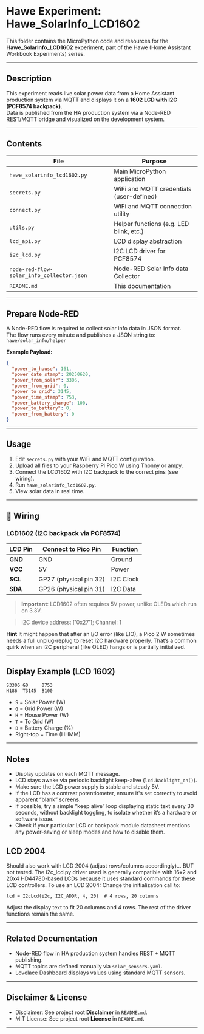 # Hawe Experiment: Hawe_SolarInfo_LCD1602

This folder contains the MicroPython code and resources for the **Hawe_SolarInfo_LCD1602** experiment, part of the Hawe (Home Assistant Workbook Experiments) series.

---

## Description

This experiment reads live solar power data from a Home Assistant production system via MQTT and displays it on a **1602 LCD with I2C (PCF8574 backpack)**.  
Data is published from the HA production system via a Node-RED REST/MQTT bridge and visualized on the development system.

---

## Contents

| File                                      | Purpose                                         |
|-------------------------------------------|-------------------------------------------------|
| `hawe_solarinfo_lcd1602.py`               | Main MicroPython application                    |
| `secrets.py`                              | WiFi and MQTT credentials (user-defined)        |
| `connect.py`                              | WiFi and MQTT connection utility                |
| `utils.py`                                | Helper functions (e.g. LED blink, etc.)         |
| `lcd_api.py`                              | LCD display abstraction                         |
| `i2c_lcd.py`                              | I2C LCD driver for PCF8574                      |
| `node-red-flow-solar_info_collector.json` | Node-RED Solar Info data Collector              |
| `README.md`                               | This documentation                              |

---

## Prepare Node-RED

A Node-RED flow is required to collect solar info data in JSON format.  
The flow runs every minute and publishes a JSON string to:  
`hawe/solar_info/helper`

**Example Payload:**
```json
{
  "power_to_house": 161,
  "power_date_stamp": 20250620,
  "power_from_solar": 3306,
  "power_from_grid": 0,
  "power_to_grid": 3145,
  "power_time_stamp": 753,
  "power_battery_charge": 100,
  "power_to_battery": 0,
  "power_from_battery": 0
}
```

---

## Usage

1. Edit `secrets.py` with your WiFi and MQTT configuration.
2. Upload all files to your Raspberry Pi Pico W using Thonny or ampy.
3. Connect the LCD1602 with I2C backpack to the correct pins (see wiring).
4. Run `hawe_solarinfo_lcd1602.py`.
5. View solar data in real time.

---

## 🔌 Wiring

### LCD1602 (I2C backpack via PCF8574)

| LCD Pin | Connect to Pico Pin      | Function      |
|---------|---------------------------|---------------|
| **GND** | GND                       | Ground        |
| **VCC** | 5V                        | Power         |
| **SCL** | GP27 (physical pin 32)    | I2C Clock     |
| **SDA** | GP26 (physical pin 31)    | I2C Data      |

> **Important**: LCD1602 often requires 5V power, unlike OLEDs which run on 3.3V.

> I2C device address: ['0x27']; Channel: 1

 **Hint**
It might happen that after an I/O error (like EIO), a Pico 2 W sometimes needs a full unplug-replug to reset I2C hardware properly.
That’s a common quirk when an I2C peripheral (like OLED) hangs or is partially initialized.

---

## Display Example (LCD 1602)

```
S3306 G0     0753
H186  T3145  B100
```

- `S` = Solar Power (W)
- `G` = Grid Power (W)
- `H` = House Power (W)
- `T` = To Grid (W)
- `B` = Battery Charge (%)
- Right-top = Time (HHMM)

---

## Notes

- Display updates on each MQTT message.
- LCD stays awake via periodic backlight keep-alive (`lcd.backlight_on()`).
- Make sure the LCD power supply is stable and steady 5V.
- If the LCD has a contrast potentiometer, ensure it's set correctly to avoid apparent “blank” screens.
- If possible, try a simple “keep alive” loop displaying static text every 30 seconds, without backlight toggling, to isolate whether it’s a hardware or software issue.
- Check if your particular LCD or backpack module datasheet mentions any power-saving or sleep modes and how to disable them.

## LCD 2004
Should also work with LCD 2004 (adjust rows/columns accordingly)... BUT not tested.
The i2c_lcd.py driver used is generally compatible with 16x2 and 20x4 HD44780-based LCDs because it uses standard commands for these LCD controllers.
To use an LCD 2004:
Change the initialization call to:
```
lcd = I2cLcd(i2c, I2C_ADDR, 4, 20)  # 4 rows, 20 columns
```
Adjust the display text to fit 20 columns and 4 rows.
The rest of the driver functions remain the same.

---

## Related Documentation

- Node-RED flow in HA production system handles REST + MQTT publishing.
- MQTT topics are defined manually via `solar_sensors.yaml`.
- Lovelace Dashboard displays values using standard MQTT sensors.

---

## Disclaimer & License

- Disclaimer: See project root **Disclaimer** in `README.md`.
- MIT License: See project root **License** in `README.md`.

---
